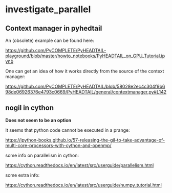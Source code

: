 # investigate_parallel

## Context manager in pyhedtail

An (obsolete) example can be found here:

https://github.com/PyCOMPLETE/PyHEADTAIL-playground/blob/master/howto_notebooks/PyHEADTAIL_on_GPU_Tutorial.ipynb

One can get an idea of how it works directly from the source of the context manager:

https://github.com/PyCOMPLETE/PyHEADTAIL/blob/58028e2ec4c304f9b698de06926376e4793c0669/PyHEADTAIL/general/contextmanager.py#L142

## nogil in cython

**Does not seem to be an option**

It seems that python code cannot be executed in a prange:

https://ipython-books.github.io/57-releasing-the-gil-to-take-advantage-of-multi-core-processors-with-cython-and-openmp/

some info on parallelism in cython:

https://cython.readthedocs.io/en/latest/src/userguide/parallelism.html

some extra info:

https://cython.readthedocs.io/en/latest/src/userguide/numpy_tutorial.html
